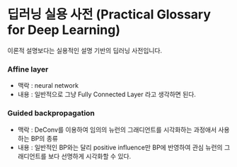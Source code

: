 # 딥러닝 실용 사전 (Practical Glossary for Deep Learning)
이론적 설명보다는 실용적인 설명 기반의 딥러닝 사전입니다.

### Affine layer
* 맥락 : neural network
* 내용 : 일반적으로 그냥 Fully Connected Layer 라고 생각하면 된다.

### Guided backpropagation
* 맥락 : DeConv를 이용하여 임의의 뉴런의 그래디언트를 시각화하는 과정애서 사용하는 BP의 종류
* 내용 : 일반적인 BP와는 달리 positive influence만 BP에 반영하여 관심 뉴런의 그래디언트를 보다 선명하게 시각화할 수 있다.
